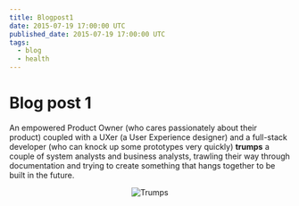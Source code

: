 ```yaml
---
title: Blogpost1
date: 2015-07-19 17:00:00 UTC
published_date: 2015-07-19 17:00:00 UTC
tags:
  - blog
  - health
---
```


# Blog post 1
An empowered Product Owner (who cares passionately about their product) coupled with a UXer (a User Experience designer) and a full-stack developer (who can knock up some prototypes very quickly) **trumps** a couple of system analysts and business analysts, trawling their way through documentation and trying to create something that hangs together to be built in the future.

<p align="center"><img src="http://bit.ly/1U4Ay8w" alt="Trumps"></p>






